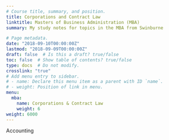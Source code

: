 ```yaml
---
# Course title, summary, and position.
title: Corporations and Contract Law
linktitle: Masters of Business Administration (MBA)
summary: My study notes for topics in the MBA from Swinburne

# Page metadata.
date: "2018-09-10T00:00:00Z"
lastmod: "2018-09-09T00:00:00Z"
draft: false  # Is this a draft? true/false
toc: false  # Show table of contents? true/false
type: docs  # Do not modify.
crosslink: "true"
# Add menu entry to sidebar.
# - name: Declare this menu item as a parent with ID `name`.
# - weight: Position of link in menu.
menu:
  mba:
    name: Corporations & Contract Law
    weight: 6
weight: 6000
---
```

Accounting
